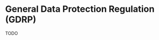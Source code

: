 # General Data Protection Regulation (GDRP)

<!--
https://www.google.com/search?client=firefox-b-d&q=gdpr+vs+lgpd
-->

TODO
